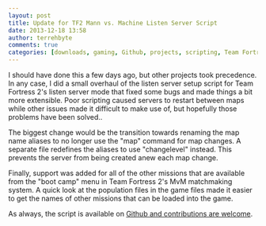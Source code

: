 ```yaml
---
layout: post
title: Update for TF2 Mann vs. Machine Listen Server Script
date: 2013-12-18 13:58
author: terrehbyte
comments: true
categories: [downloads, gaming, Github, projects, scripting, Team Fortress 2]
---
```

I should have done this a few days ago, but other projects took precedence. In any case, I did a small overhaul of the listen server setup script for Team Fortress 2's listen server mode that fixed some bugs and made things a bit more extensible. Poor scripting caused servers to restart between maps while other issues made it difficult to make use of, but hopefully those problems have been solved..

The biggest change would be the transition towards renaming the map name aliases to no longer use the "map" command for map changes. A separate file redefines the aliases to use "changelevel" instead. This prevents the server from being created anew each map change.

Finally, support was added for all of the other missions that are available from the "boot camp" menu in Team Fortress 2's MvM matchmaking system. A quick look at the population files in the game files made it easier to get the names of other missions that can be loaded into the game.

As always, the script is available on <a href="https://github.com/terrehbyte/mvm-listenserver-script">Github and contributions are welcome</a>.
